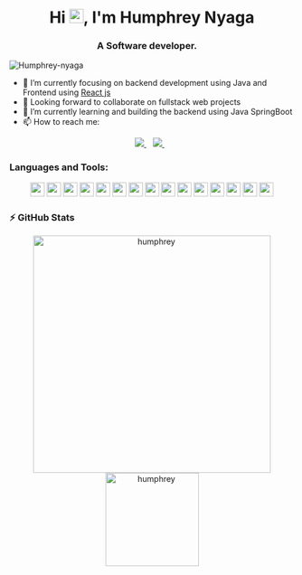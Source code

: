 <h1 align="center">Hi <img src="https://media.giphy.com/media/hvRJCLFzcasrR4ia7z/giphy.gif" width="25px">, I'm Humphrey Nyaga</h1>
<h3 align="center">A Software developer. <img src="https://image.flaticon.com/icons/svg/630/630611.svg" width="14"/> </h3>
<p align="left"> <img src="https://komarev.com/ghpvc/?username=Humphrey-nyaga" alt="Humphrey-nyaga" /> </p>

- 🔭 I’m currently focusing on backend development using Java and Frontend using [React js](https://reactjs.org/)
- 👯 Looking forward to collaborate on fullstack web projects
- 🌱 I’m currently learning and building the backend using Java SpringBoot 
- 📫 How to reach me:
<p align="center"> 
 <a href="https://www.linkedin.com/in/humphrey-nyaga/">
    <img src="https://img.shields.io/badge/linkedin-%230077B5.svg?&style=for-the-badge&logo=linkedin&logoColor=white" />
  </a>&nbsp;&nbsp;
  <a href="humphreynyaga2@gmail.com">
    <img src="https://img.shields.io/badge/Gmail-D14836?style=for-the-badge&logo=gmail&logoColor=white" />
  </a>&nbsp;&nbsp;
 </p>

### Languages and Tools:

<p align="center">
<img src="https://img.shields.io/badge/Git-F05032?style=for-the-badge&logo=git&logoColor=white" height="25"/>
<img src="https://img.shields.io/badge/JavaScript-323330?style=for-the-badge&logo=javascript&logoColor=F7DF1E" height="25"/>
<img src="https://img.shields.io/badge/Postman-FF6C37?style=for-the-badge&logo=Postman&logoColor=white" height="25"/>
<img src="https://img.shields.io/badge/IntelliJ_IDEA-000000.svg?style=for-the-badge&logo=intellij-idea&logoColor=white" height="25"/>
<img src="https://img.shields.io/badge/mysql-4479A1.svg?&style=for-the-badge&logo=mysql&logoColor=white" height="25"/>
<img src="https://img.shields.io/badge/PostgreSQL-316192?style=for-the-badge&logo=postgresql&logoColor=white" height="25"/>
<img src="https://img.shields.io/badge/PyCharm-000000.svg?&style=for-the-badge&logo=PyCharm&logoColor=white" height="25"/>
<img src="https://img.shields.io/badge/VSCode-0078D4?style=for-the-badge&logo=visual%20studio%20code&logoColor=white" height="25"/>
<img src="https://img.shields.io/badge/Node.js-339933?style=for-the-badge&logo=nodedotjs&logoColor=white" height="25"/>
<img src="https://img.shields.io/badge/Spring_Boot-F2F4F9?style=for-the-badge&logo=spring-boot" height = "25"/>
<img src="https://img.shields.io/badge/HTML5-E34F26?style=for-the-badge&logo=html5&logoColor=white" height = "25" />
<img src="https://img.shields.io/badge/Python-FFD43B?style=for-the-badge&logo=python&logoColor=blue" height="25"/>
<img src="https://img.shields.io/badge/OpenJDK-ED8B00?style=for-the-badge&logo=openjdk&logoColor=white" height="25"/>
<img src="https://img.shields.io/badge/Microsoft%20SQL%20Server-CC2927?style=for-the-badge&logo=microsoft%20sql%20server&logoColor=white" height="25"/>
<img src="https://img.shields.io/badge/Amazon_AWS-FF9900?style=for-the-badge&logo=amazonaws&logoColor=white" height="25"/>
</p>

### ⚡ GitHub Stats

<p align="center"> 
    <img src="https://github-readme-stats.vercel.app/api?username=Humphrey-nyaga&count_private=true&show_icons=true&theme=buefy" alt="humphrey" width="420"/> 
    <img src="https://github-readme-stats.vercel.app/api/top-langs/?username=Humphrey-nyaga&hide=jupyter%20notebook&langs_count=8&layout=compact&theme=buefy" alt="humphrey" height="165" />
 </p>
